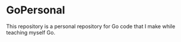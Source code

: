 # GoPersonal

This repository is a personal repository for Go code that I make while teaching myself Go.
